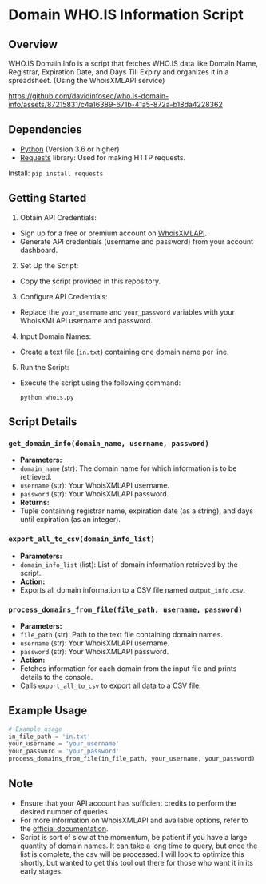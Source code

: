 # Domain WHO.IS Information Script

## Overview
WHO.IS Domain Info is a script that fetches WHO.IS data like Domain Name, Registrar, Expiration Date, and Days Till Expiry and organizes it in a spreadsheet. (Using the WhoisXMLAPI service)


https://github.com/davidinfosec/who.is-domain-info/assets/87215831/c4a16389-671b-41a5-872a-b18da4228362


## Dependencies
- [Python](https://www.python.org/downloads/) (Version 3.6 or higher)
- [Requests](https://docs.python-requests.org/en/latest/) library: Used for making HTTP requests.

Install:
``pip install requests``


## Getting Started
1. Obtain API Credentials:
 - Sign up for a free or premium account on [WhoisXMLAPI](https://www.whoisxmlapi.com/).
 - Generate API credentials (username and password) from your account dashboard.

2. Set Up the Script:
 - Copy the script provided in this repository.

3. Configure API Credentials:
 - Replace the `your_username` and `your_password` variables with your WhoisXMLAPI username and password.

4. Input Domain Names:
 - Create a text file (`in.txt`) containing one domain name per line.

5. Run the Script:
 - Execute the script using the following command:
   ```
   python whois.py
   ```

## Script Details

### `get_domain_info(domain_name, username, password)`
- **Parameters:**
- `domain_name` (str): The domain name for which information is to be retrieved.
- `username` (str): Your WhoisXMLAPI username.
- `password` (str): Your WhoisXMLAPI password.
- **Returns:**
- Tuple containing registrar name, expiration date (as a string), and days until expiration (as an integer).

### `export_all_to_csv(domain_info_list)`
- **Parameters:**
- `domain_info_list` (list): List of domain information retrieved by the script.
- **Action:**
- Exports all domain information to a CSV file named `output_info.csv`.

### `process_domains_from_file(file_path, username, password)`
- **Parameters:**
- `file_path` (str): Path to the text file containing domain names.
- `username` (str): Your WhoisXMLAPI username.
- `password` (str): Your WhoisXMLAPI password.
- **Action:**
- Fetches information for each domain from the input file and prints details to the console.
- Calls `export_all_to_csv` to export all data to a CSV file.

## Example Usage
```python
# Example usage
in_file_path = 'in.txt'
your_username = 'your_username'
your_password = 'your_password'
process_domains_from_file(in_file_path, your_username, your_password)
```

## Note

- Ensure that your API account has sufficient credits to perform the desired number of queries.
- For more information on WhoisXMLAPI and available options, refer to the [official documentation](https://www.whoisxmlapi.com/documentation/whois-api.php).
- Script is sort of slow at the momentum, be patient if you have a large quantity of domain names. It can take a long time to query, but once the list is complete, the csv will be processed. I will look to optimize this shortly, but wanted to get this tool out there for those who want it in its early stages.
